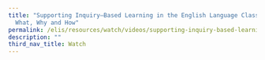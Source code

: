 ```yaml
---
title: "Supporting Inquiry—Based Learning in the English Language Classroom:
  What, Why and How"
permalink: /elis/resources/watch/videos/supporting-inquiry-based-learning-in-the-el-classroom-what-why-and-how/
description: ""
third_nav_title: Watch
---
```

